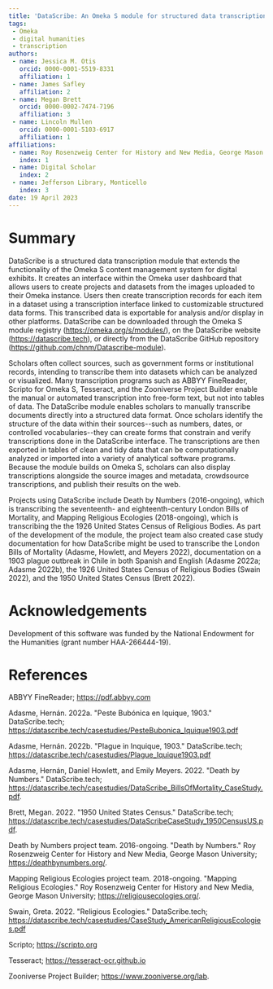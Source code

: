 ```yaml
---
title: 'DataScribe: An Omeka S module for structured data transcription'
tags:
 - Omeka
 - digital humanities
 - transcription
authors:
 - name: Jessica M. Otis
   orcid: 0000-0001-5519-8331
   affiliation: 1
 - name: James Safley
   affiliation: 2
 - name: Megan Brett
   orcid: 0000-0002-7474-7196
   affiliation: 3
 - name: Lincoln Mullen
   orcid: 0000-0001-5103-6917
   affiliation: 1
affiliations:
 - name: Roy Rosenzweig Center for History and New Media, George Mason University, USA
   index: 1
 - name: Digital Scholar
   index: 2
 - name: Jefferson Library, Monticello
   index: 3
date: 19 April 2023
---
```


# Summary

DataScribe is a structured data transcription module that extends the functionality of the Omeka S content management system for digital exhibits. It creates an interface within the Omeka user dashboard that allows users to create projects and datasets from the images uploaded to their Omeka instance. Users then create transcription records for each item in a dataset using a transcription interface linked to customizable structured data forms. This transcribed data is exportable for analysis and/or display in other platforms. DataScribe can be downloaded through the Omeka S module registry (https://omeka.org/s/modules/), on the DataScribe website (https://datascribe.tech), or directly from the DataScribe GitHub repository (https://github.com/chnm/Datascribe-module).

Scholars often collect sources, such as government forms or institutional records, intending to transcribe them into datasets which can be analyzed or visualized. Many transcription programs such as ABBYY FineReader, Scripto for Omeka S, Tesseract, and the Zooniverse Project Builder enable the manual or automated transcription into free-form text, but not into tables of data. The DataScribe module enables scholars to manually transcribe documents directly into a structured data format. Once scholars identify the structure of the data within their sources--such as numbers, dates, or controlled vocabularies--they can create forms that constrain and verify transcriptions done in the DataScribe interface. The transcriptions are then exported in tables of clean and tidy data that can be computationally analyzed or imported into a variety of analytical software programs. Because the module builds on Omeka S, scholars can also display transcriptions alongside the source images and metadata, crowdsource transcriptions, and publish their results on the web.

Projects using DataScribe include Death by Numbers (2016-ongoing), which is transcribing the seventeenth- and eighteenth-century London Bills of Mortality, and Mapping Religious Ecologies (2018-ongoing), which is transcribing the the 1926 United States Census of Religious Bodies. As part of the development of the module, the project team also created case study documentation for how DataScribe might be used to transcribe the London Bills of Mortality (Adasme, Howlett, and Meyers 2022), documentation on a 1903 plague outbreak in Chile in both Spanish and English (Adasme 2022a; Adasme 2022b), the 1926 United States Census of Religious Bodies (Swain 2022), and the 1950 United States Census (Brett 2022).

# Acknowledgements

Development of this software was funded by the National Endowment for the Humanities (grant number HAA-266444-19).

# References

ABBYY FineReader; https://pdf.abbyy.com

Adasme, Hernán. 2022a. "Peste Bubónica en Iquique, 1903." DataScribe.tech; https://datascribe.tech/casestudies/PesteBubonica_Iquique1903.pdf

Adasme, Hernán. 2022b. "Plague in Inquique, 1903." DataScribe.tech; https://datascribe.tech/casestudies/Plague_Iquique1903.pdf

Adasme, Hernán, Daniel Howlett, and Emily Meyers. 2022. "Death by Numbers." DataScribe.tech; https://datascribe.tech/casestudies/DataScribe_BillsOfMortality_CaseStudy.pdf.

Brett, Megan. 2022. "1950 United States Census." DataScribe.tech; https://datascribe.tech/casestudies/DataScribeCaseStudy_1950CensusUS.pdf.

Death by Numbers project team. 2016-ongoing. "Death by Numbers." Roy Rosenzweig Center for History and New Media, George Mason University; https://deathbynumbers.org/.

Mapping Religious Ecologies project team. 2018-ongoing. "Mapping Religious Ecologies." Roy Rosenzweig Center for History and New Media, George Mason University; https://religiousecologies.org/.

Swain, Greta. 2022. "Religious Ecologies." DataScribe.tech; https://datascribe.tech/casestudies/CaseStudy_AmericanReligiousEcologies.pdf

Scripto; https://scripto.org

Tesseract; https://tesseract-ocr.github.io

Zooniverse Project Builder; https://www.zooniverse.org/lab.

